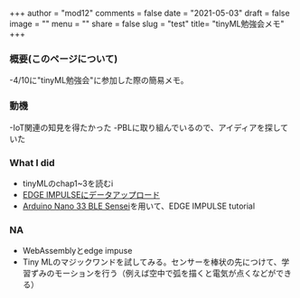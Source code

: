 +++
author = "mod12"
comments = false
date = "2021-05-03"
draft = false
image = ""
menu = ""
share = false
slug = "test"
title= "tinyML勉強会メモ"
+++


### 概要(このページについて)

-4/10に"tinyML勉強会"に参加した際の簡易メモ。


### 動機

-IoT関連の知見を得たかった
-PBLに取り組んでいるので、アイディアを探していた


### What I did

- tinyMLのchap1~3を読むi
- [EDGE IMPULSEにデータアップロード](https://studio.edgeimpulse.com/studio/25831)
- [Arduino Nano 33 BLE Sensei](https://docs.edgeimpulse.com/docs/arduino-nano-33-ble-sense)を用いて、EDGE IMPULSE tutorial 


### NA

- WebAssemblyとedge impuse
- Tiny MLのマジックワンドを試してみる。センサーを棒状の先につけて、学習ずみのモーションを行う（例えば空中で弧を描くと電気が点くなどができる）
